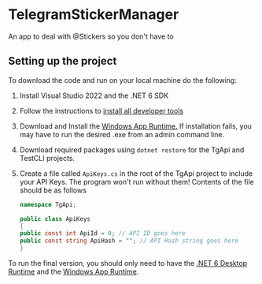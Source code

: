# TelegramStickerManager
An app to deal with @Stickers so you don't have to

## Setting up the project
To download the code and run on your local machine do the following:

1. Install Visual Studio 2022 and the .NET 6 SDK
2. Follow the instructions to [install all developer tools](https://docs.microsoft.com/en-us/windows/apps/windows-app-sdk/set-up-your-development-environment?tabs=vs-2022)
3. Download and Install the [Windows App Runtime.](https://aka.ms/windowsappsdk/1.0-stable/msix-installer) If installation fails, you may have to run the desired .exe from an admin command line.
4. Download required packages using `dotnet restore`  for the TgApi and TestCLI projects.
5. Create a file called `ApiKeys.cs` in the root of the TgApi project to include your API Keys. The program won't run without them! Contents of the file should be as follows

    ```c#
    namespace TgApi;
    
    public class ApiKeys
    {
    public const int ApiId = 0; // API ID goes here
    public const string ApiHash = ""; // API Hash string goes here
    }
    
    ```

To run the final version, you should only need to have the [.NET 6 Desktop Runtime](https://dotnet.microsoft.com/en-us/download/dotnet/6.0/runtime) and the [Windows App Runtime](https://aka.ms/windowsappsdk/1.0-stable/msix-installer). 

